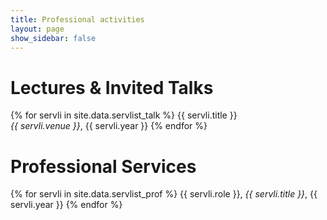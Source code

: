 ```yaml
---
title: Professional activities
layout: page
show_sidebar: false
---
```


# Lectures & Invited Talks
{% for servli in site.data.servlist_talk %}
  {{ servli.title }} <br />
  <em>{{ servli.venue }}</em>, {{ servli.year }}
{% endfor %}


# Professional Services
{% for servli in site.data.servlist_prof %}
  {{ servli.role }}, <em>{{ servli.title }}</em>, {{ servli.year }}
{% endfor %}
